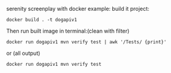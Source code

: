 serenity screenplay with docker example:
build it project:
```docker
docker build . -t dogapiv1 
```

Then run built image in terminal:(clean with filter)

```docker
docker run dogapiv1 mvn verify test | awk '/Tests/ {print}'
```

or (all output)

```docker
docker run dogapiv1 mvn verify test
```

